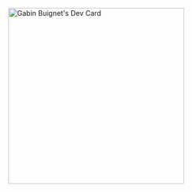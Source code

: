 <a href="https://app.daily.dev/gabinks"><img src="https://api.daily.dev/devcards/v2/JwElNaShDH82Hvmyan6JR.png?r=3hr&type=default" width="356" alt="Gabin Buignet's Dev Card"/></a>
